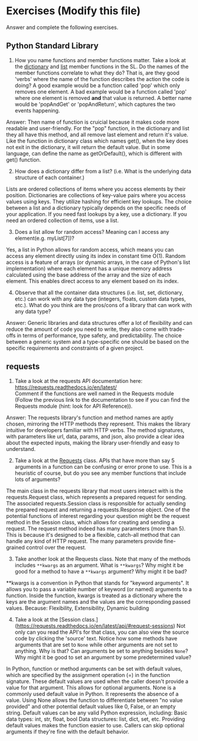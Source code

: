 # Exercises (Modify this file)

Answer and complete the following exercises.

## Python Standard Library

1. How you name functions and member functions matter. Take a look at the [dictionary](https://docs.python.org/3/library/stdtypes.html#typesmapping) 
and [list](https://docs.python.org/3/library/stdtypes.html#sequence-types-list-tuple-range) member functions in the SL. 
Do the names of the member functions correlate to what they do? That is, are they good 'verbs' where the name of the function describes the action the code is doing? A good example would be a function called 'pop' which only removes one element. A bad example would be a function called 'pop' where one element is removed **and** that value is returned. A better name would be 'popAndGet' or 'popAndReturn', which captures the two events happening.

Answer: Then name of function is cruicial because it makes code more readable and user-friendly. For the "pop" function, in the dictionary and list they all have this method, and all remove last element and return it's value.
Like the function in dictionary class which names get(), when the key does not exit in the dictionary, it will return the default value. But in some language, can define the name as getOrDefault(), which is different with get() function.


2. How does a dictionary differ from a list? (i.e. What is the underlying data structure of each container.)

Lists are ordered collections of items where you access elements by their position.
Dictionaries are collections of key-value pairs where you access values using keys. They utilize hashing for efficient key lookups.
The choice between a list and a dictionary typically depends on the specific needs of your application. If you need fast lookups by a key, use a dictionary. If you need an ordered collection of items, use a list.

3. Does a list allow for random access? Meaning can I access any element(e.g. myList[7])?

Yes, a list in Python allows for random access, which means you can access any element directly using its index in constant time O(1). Random access is a feature of arrays (or dynamic arrays, in the case of Python's list implementation) where each element has a unique memory address calculated using the base address of the array and the size of each element. This enables direct access to any element based on its index.

4. Observe that all the container data structures (i.e. list, set, dictionary, etc.) can work with any data type (integers, floats, custom data types, etc.). 
What do you think are the pros/cons of a library that can work with any data type?

Answer:  Generic libraries and data structures offer a lot of flexibility and can reduce the amount of code you need to write, they also come with trade-offs in terms of performance, type safety, and predictability. The choice between a generic system and a type-specific one should be based on the specific requirements and constraints of a given project.

## requests

1. Take a look at the requests API documentation here: https://requests.readthedocs.io/en/latest/  
Comment if the functions are well named in the Requests module (Follow the previous link to the documentation to see if you can find the Requests module (hint: look for API Reference)).

Answer: The requests library's function and method names are aptly chosen, mirroring the HTTP methods they represent. This makes the library intuitive for developers familiar with HTTP verbs. The method signatures, with parameters like url, data, params, and json, also provide a clear idea about the expected inputs, making the library user-friendly and easy to understand.

2. Take a look at the [Requests](https://requests.readthedocs.io/en/latest/api/#lower-level-classes) class. APIs that have more than say 5 arguments in a function can be confusing or error prone to use. This is a heuristic of course, but do you see any member functions that include lots of arguments?

The main class in the requests library that most users interact with is the requests.Request class, which represents a prepared request for sending. The associated requests.Session class is responsible for actually sending the prepared request and returning a requests.Response object.
One of the potential functions of interest regarding your question might be the request method in the Session class, which allows for creating and sending a request. The request method indeed has many parameters (more than 5). This is because it's designed to be a flexible, catch-all method that can handle any kind of HTTP request. The many parameters provide fine-grained control over the request.

3. Take another look at the Requests class. Note that many of the methods includes `**kwargs` as an argument. What is `**kwargs`? Why might it be good for a method to have a `**kwargs` argument? Why might it be bad?  

**kwargs is a convention in Python that stands for "keyword arguments". It allows you to pass a variable number of keyword (or named) arguments to a function. Inside the function, kwargs is treated as a dictionary where the keys are the argument names and the values are the corresponding passed values.
Because: Flexibility, Extensibility, Dynamic building

4. Take a look at the [Session class.] (https://requests.readthedocs.io/en/latest/api/#request-sessions) Not only can you read the API's for that class, you can also view the source code by clicking the 'source' text. 
Notice how some methods have arguments that are set to `None` while other arguments are not set to anything. Why is that? Can arguments be set to anything besides `None`? Why might it be good to set an argument by some predetermined value?

In Python, function or method arguments can be set with default values, which are specified by the assignment operation (=) in the function signature. These default values are used when the caller doesn't provide a value for that argument. This allows for optional arguments.
None is a commonly used default value in Python. It represents the absence of a value. Using None allows the function to differentiate between "no value provided" and other potential default values like 0, False, or an empty string.
Default values can be any valid Python expression, including:
Basic data types: int, str, float, bool
Data structures: list, dict, set, etc. 
Providing default values makes the function easier to use. Callers can skip optional arguments if they're fine with the default behavior.


